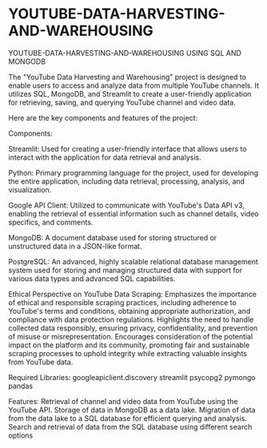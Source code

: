 # YOUTUBE-DATA-HARVESTING-AND-WAREHOUSING
YOUTUBE-DATA-HARVESTING-AND-WAREHOUSING USING SQL AND MONGODB

The "YouTube Data Harvesting and Warehousing" project is designed to enable users to access and analyze data from multiple YouTube channels. It utilizes SQL, MongoDB, and Streamlit to create a user-friendly application for retrieving, saving, and querying YouTube channel and video data.

Here are the key components and features of the project:


Components:


Streamlit: Used for creating a user-friendly interface that allows users to interact with the application for data retrieval and analysis.

Python: Primary programming language for the project, used for developing the entire application, including data retrieval, processing, analysis, and visualization.

Google API Client: Utilized to communicate with YouTube's Data API v3, enabling the retrieval of essential information such as channel details, video specifics, and comments.

MongoDB: A document database used for storing structured or unstructured data in a JSON-like format.

PostgreSQL: An advanced, highly scalable relational database management system used for storing and managing structured data with support for various data types and advanced SQL capabilities.


Ethical Perspective on YouTube Data Scraping:
Emphasizes the importance of ethical and responsible scraping practices, including adherence to YouTube's terms and conditions, obtaining appropriate authorization, and compliance with data protection regulations.
Highlights the need to handle collected data responsibly, ensuring privacy, confidentiality, and prevention of misuse or misrepresentation.
Encourages consideration of the potential impact on the platform and its community, promoting fair and sustainable scraping processes to uphold integrity while extracting valuable insights from YouTube data.

Required Libraries:
googleapiclient.discovery
streamlit
psycopg2
pymongo
pandas

Features:
Retrieval of channel and video data from YouTube using the YouTube API.
Storage of data in MongoDB as a data lake.
Migration of data from the data lake to a SQL database for efficient querying and analysis.
Search and retrieval of data from the SQL database using different search options
